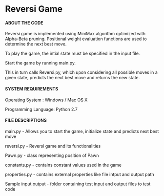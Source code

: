 # Reversi Game

#### ABOUT THE CODE

Reversi game is implemented using MiniMax algorithm optimized with Alpha-Beta pruning. Positional weight evaluation functions are used to determine the next best move. 

To play the game, the intial state must be specified in the input file.

Start the game by running main.py. 

This in turn calls Reversi.py, which upon considering all possible moves in a given state, predicts the next best move and returns the new state. 

#### SYSTEM REQUIREMENTS

Operating System : Windows / Mac OS X

Programming Language: Python 2.7

#### FILE DESCRIPTIONS

main.py - Allows you to start the game, initialize state and predicts next best move 

reversi.py - Reversi game and its functionalities

Pawn.py - class representing position of Pawn 

constants.py - contains constant values used in the game

properties.py - contains external properties like file intput and output path

Sample input output - folder containing test input and output files to test code
